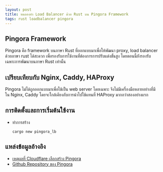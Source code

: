 ```yaml
---
layout: post
title: ทดลองทำ Load Balancer ด้วย Rust บน Pingora Framework
tags: rust loadbalancer pingora
---
```


## Pingora Framework
Pingora คือ framework บนภาษา Rust ที่ออกแบบมาเพื่อให้พัฒนา proxy, load balancer ด้วยภาษา rust ได้สะดวก เพื่อรองรับการใช้งานที่ต้องการการปรับแต่งขั้นสูง โดยตอนนี้ยังรองรับเฉพาะการพัฒนาบนภาษา Rust เท่านั้น

## เปรียบเทียบกับ Nginx, Caddy, HAProxy
Pingora ไม่ได้ถูกออกแบบมาเพื่อใช้เป็น web server โดยเฉพาะ จึงไม่มีเครื่องมือหลายอย่างที่มีใน Nginx, Caddy โดยจะใกล้เคียงกับการนำไปใช้แทนที่ HAProxy มากกว่าสองอย่างแรก

## การติดตั้งและการเริ่มต้นใช้งาน
- ทำการสร้าง
  ```shell
  cargo new pingora_lb
  ```

## แหล่งข้อมูลอ้างอิง
- [เหตุผลที่ Cloudflare เลือกสร้าง Pingora](https://blog.cloudflare.com/how-we-built-pingora-the-proxy-that-connects-cloudflare-to-the-internet)
- [Github Repository ของ Pingora](https://github.com/cloudflare/pingora/tree/main)

